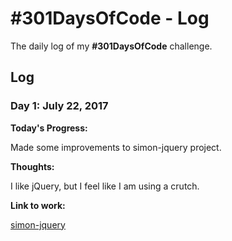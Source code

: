 # #301DaysOfCode - Log
The daily log of my **#301DaysOfCode** challenge.

## Log

### Day 1: July 22, 2017

**Today's Progress:**

Made some improvements to simon-jquery project.

**Thoughts:**

I like jQuery, but I feel like I am using a crutch.

**Link to work:**

[simon-jquery](https://github.com/jphanna/simon-jquery)

